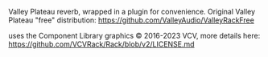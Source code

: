 Valley Plateau reverb, wrapped in a plugin for convenience.
Original Valley Plateau "free" distribution: https://github.com/ValleyAudio/ValleyRackFree

uses the Component Library graphics © 2016-2023 VCV, more details here:
https://github.com/VCVRack/Rack/blob/v2/LICENSE.md
